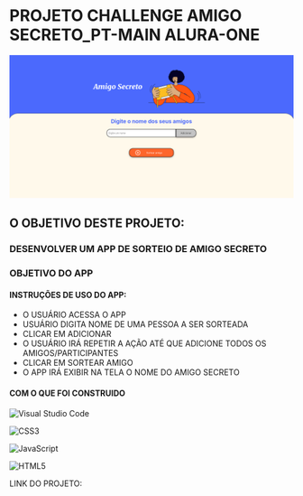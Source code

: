 # PROJETO CHALLENGE AMIGO SECRETO_PT-MAIN ALURA-ONE
![Projeto Jogo Amigo Secreto](image.png)

## O OBJETIVO DESTE PROJETO:
###  DESENVOLVER UM APP DE SORTEIO DE AMIGO SECRETO

### OBJETIVO DO APP

#### INSTRUÇÕES DE USO DO APP:
- O USUÁRIO  ACESSA O APP
- USUÁRIO DIGITA NOME DE UMA PESSOA A SER SORTEADA
- CLICAR EM ADICIONAR
- O USUÁRIO IRÁ REPETIR A AÇÃO ATÉ QUE ADICIONE TODOS OS AMIGOS/PARTICIPANTES
- CLICAR EM SORTEAR AMIGO
- O APP IRÁ EXIBIR NA TELA O NOME DO AMIGO SECRETO

#### COM O QUE FOI CONSTRUIDO

  ![Visual Studio Code](https://img.shields.io/badge/Visual%20Studio%20Code-0078d7.svg?style=for-the-badge&logo=visual-studio-code&logoColor=white)

  ![CSS3](https://img.shields.io/badge/css3-%231572B6.svg?style=for-the-badge&logo=css3&logoColor=white)

  ![JavaScript](https://img.shields.io/badge/javascript-%23323330.svg?style=for-the-badge&logo=javascript&logoColor=%23F7DF1E)

  ![HTML5](https://img.shields.io/badge/html5-%23E34F26.svg?style=for-the-badge&logo=html5&logoColor=white)


LINK DO PROJETO:
